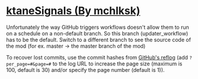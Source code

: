 # [ktaneSignals (By mchlksk)](https://github.com/mchlksk/ktaneSignals)

Unfortunately the way GitHub triggers workflows doesn't allow them to run on a schedule on a non-default branch. So this branch (updater_workflow) has to be the default. Switch to a different branch to see the source code of the mod (for ex. master -> the master branch of the mod)

To recover lost commits, use the commit hashes from [GitHub's reflog](https://api.github.com/repos/KtaneModules/ktaneSignals-mchlksk/events) (add `?per_page=#&page=#` to the log URL to increase the page size (maximum is 100, default is 30) and/or specify the page number (default is 1)).
